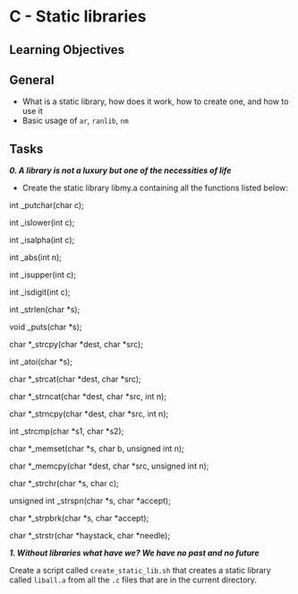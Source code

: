 # C - Static libraries

## Learning Objectives

## General
- What is a static library, how does it work, how to create one, and how to use it
- Basic usage of `ar`, `ranlib`, `nm`

## Tasks

***0. A library is not a luxury but one of the necessities of life***

- Create the static library libmy.a containing all the functions listed below:

int _putchar(char c);

int _islower(int c);

int _isalpha(int c);

int _abs(int n);

int _isupper(int c);

int _isdigit(int c);

int _strlen(char *s);

void _puts(char *s);

char *_strcpy(char *dest, char *src);

int _atoi(char *s);

char *_strcat(char *dest, char *src);

char *_strncat(char *dest, char *src, int n);

char *_strncpy(char *dest, char *src, int n);

int _strcmp(char *s1, char *s2);

char *_memset(char *s, char b, unsigned int n);

char *_memcpy(char *dest, char *src, unsigned int n);

char *_strchr(char *s, char c);

unsigned int _strspn(char *s, char *accept);

char *_strpbrk(char *s, char *accept);

char *_strstr(char *haystack, char *needle);

***1. Without libraries what have we? We have no past and no future***

Create a script called `create_static_lib.sh` that creates a static library called `liball.a` from all the `.c` files that are in the current directory.


